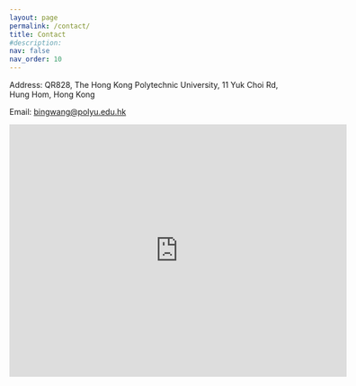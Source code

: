 ```yaml
---
layout: page
permalink: /contact/
title: Contact
#description: 
nav: false
nav_order: 10
---
```


Address: QR828, The Hong Kong Polytechnic University, 11 Yuk Choi Rd, Hung Hom, Hong Kong  

Email: bingwang@polyu.edu.hk

<iframe src="https://www.google.com/maps/embed?pb=!4m10!1m2!2m1!1spolyu!3m6!1s0x340400e809c71ff1:0xeb7151a34a54910d!8m2!3d22.3045633!4d114.1795767!15sCgVwb2x5dVoHIgVwb2x5dZIBCnVuaXZlcnNpdHmaASRDaGREU1VoTk1HOW5TMFZKUTBGblNVUlBNRGhRTW1wQlJSQULgAQA!16zL20vMDFubWg4?entry=ttu&g_ep=EgoyMDI0MDgyNy4wIKXMDSoASAFQAw%3D%3D" width="600" height="450" style="border:0;" allowfullscreen="" loading="lazy" referrerpolicy="no-referrer-when-downgrade"></iframe>
